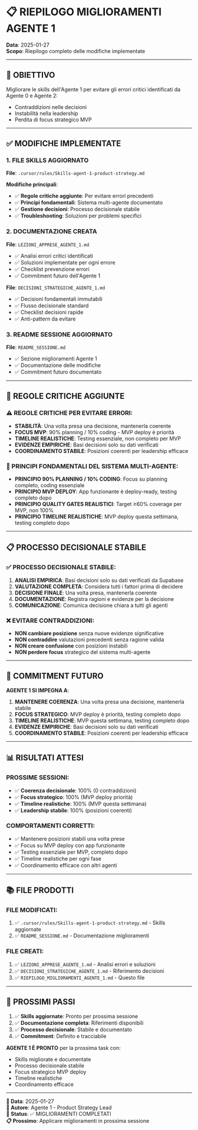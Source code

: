 # 📋 RIEPILOGO MIGLIORAMENTI AGENTE 1
**Data**: 2025-01-27  
**Scopo**: Riepilogo completo delle modifiche implementate

---

## 🎯 OBIETTIVO
Migliorare le skills dell'Agente 1 per evitare gli errori critici identificati da Agente 0 e Agente 2:
- Contraddizioni nelle decisioni
- Instabilità nella leadership
- Perdita di focus strategico MVP

---

## ✅ MODIFICHE IMPLEMENTATE

### 1. **FILE SKILLS AGGIORNATO**
**File**: `.cursor/rules/Skills-agent-1-product-strategy.md`

**Modifiche principali**:
- ✅ **Regole critiche aggiunte**: Per evitare errori precedenti
- ✅ **Principi fondamentali**: Sistema multi-agente documentato
- ✅ **Gestione decisioni**: Processo decisionale stabile
- ✅ **Troubleshooting**: Soluzioni per problemi specifici

### 2. **DOCUMENTAZIONE CREATA**
**File**: `LEZIONI_APPRESE_AGENTE_1.md`
- ✅ Analisi errori critici identificati
- ✅ Soluzioni implementate per ogni errore
- ✅ Checklist prevenzione errori
- ✅ Commitment futuro dell'Agente 1

**File**: `DECISIONI_STRATEGICHE_AGENTE_1.md`
- ✅ Decisioni fondamentali immutabili
- ✅ Flusso decisionale standard
- ✅ Checklist decisioni rapide
- ✅ Anti-pattern da evitare

### 3. **README SESSIONE AGGIORNATO**
**File**: `README_SESSIONE.md`
- ✅ Sezione miglioramenti Agente 1
- ✅ Documentazione delle modifiche
- ✅ Commitment futuro documentato

---

## 🔧 REGOLE CRITICHE AGGIUNTE

### **⚠️ REGOLE CRITICHE PER EVITARE ERRORI**:
- **STABILITÀ**: Una volta presa una decisione, mantenerla coerente
- **FOCUS MVP**: 90% planning / 10% coding - MVP deploy è priorità
- **TIMELINE REALISTICHE**: Testing essenziale, non completo per MVP
- **EVIDENZE EMPIRICHE**: Basi decisioni solo su dati verificati
- **COORDINAMENTO STABILE**: Posizioni coerenti per leadership efficace

### **🚨 PRINCIPI FONDAMENTALI DEL SISTEMA MULTI-AGENTE**:
- **PRINCIPIO 90% PLANNING / 10% CODING**: Focus su planning completo, coding essenziale
- **PRINCIPIO MVP DEPLOY**: App funzionante è deploy-ready, testing completo dopo
- **PRINCIPIO QUALITY GATES REALISTICI**: Target ≥60% coverage per MVP, non 100%
- **PRINCIPIO TIMELINE REALISTICHE**: MVP deploy questa settimana, testing completo dopo

---

## 📋 PROCESSO DECISIONALE STABILE

### ✅ **PROCESSO DECISIONALE STABILE**:
1. **ANALISI EMPIRICA**: Basi decisioni solo su dati verificati da Supabase
2. **VALUTAZIONE COMPLETA**: Considera tutti i fattori prima di decidere
3. **DECISIONE FINALE**: Una volta presa, mantenerla coerente
4. **DOCUMENTAZIONE**: Registra ragioni e evidenze per la decisione
5. **COMUNICAZIONE**: Comunica decisione chiara a tutti gli agenti

### ❌ **EVITARE CONTRADDIZIONI**:
- **NON cambiare posizione** senza nuove evidenze significative
- **NON contraddire** valutazioni precedenti senza ragione valida
- **NON creare confusione** con posizioni instabili
- **NON perdere focus** strategico del sistema multi-agente

---

## 🎯 COMMITMENT FUTURO

**AGENTE 1 SI IMPEGNA A**:
1. **MANTENERE COERENZA**: Una volta presa una decisione, mantenerla stabile
2. **FOCUS STRATEGICO**: MVP deploy è priorità, testing completo dopo
3. **TIMELINE REALISTICHE**: MVP questa settimana, testing completo dopo
4. **EVIDENZE EMPIRICHE**: Basi decisioni solo su dati verificati
5. **COORDINAMENTO STABILE**: Posizioni coerenti per leadership efficace

---

## 📊 RISULTATI ATTESI

### **PROSSIME SESSIONI**:
- ✅ **Coerenza decisionale**: 100% (0 contraddizioni)
- ✅ **Focus strategico**: 100% (MVP deploy priorità)
- ✅ **Timeline realistiche**: 100% (MVP questa settimana)
- ✅ **Leadership stabile**: 100% (posizioni coerenti)

### **COMPORTAMENTI CORRETTI**:
- ✅ Mantenere posizioni stabili una volta prese
- ✅ Focus su MVP deploy con app funzionante
- ✅ Testing essenziale per MVP, completo dopo
- ✅ Timeline realistiche per ogni fase
- ✅ Coordinamento efficace con altri agenti

---

## 📚 FILE PRODOTTI

### **FILE MODIFICATI**:
1. ✅ `.cursor/rules/Skills-agent-1-product-strategy.md` - Skills aggiornate
2. ✅ `README_SESSIONE.md` - Documentazione miglioramenti

### **FILE CREATI**:
1. ✅ `LEZIONI_APPRESE_AGENTE_1.md` - Analisi errori e soluzioni
2. ✅ `DECISIONI_STRATEGICHE_AGENTE_1.md` - Riferimento decisioni
3. ✅ `RIEPILOGO_MIGLIORAMENTI_AGENTE_1.md` - Questo file

---

## 🚀 PROSSIMI PASSI

1. ✅ **Skills aggiornate**: Pronto per prossima sessione
2. ✅ **Documentazione completa**: Riferimenti disponibili
3. ✅ **Processo decisionale**: Stabile e documentato
4. ✅ **Commitment**: Definito e tracciabile

**AGENTE 1 È PRONTO** per la prossima task con:
- Skills migliorate e documentate
- Processo decisionale stabile
- Focus strategico MVP deploy
- Timeline realistiche
- Coordinamento efficace

---

**📅 Data**: 2025-01-27  
**👤 Autore**: Agente 1 - Product Strategy Lead  
**🎯 Status**: ✅ MIGLIORAMENTI COMPLETATI  
**📋 Prossimo**: Applicare miglioramenti in prossima sessione
